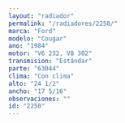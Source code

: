 ```yaml
---
layout: "radiador"
permalink: "/radiadores/2250/"
marca: "Ford"
modelo: "Cougar"
ano: "1984"
motor: "V6 232, V8 302"
transmision: "Estándar"
parte: "63044"
clima: "Con clima"
alto: "24 1/2"
ancho: "17 5/16"
observaciones: ""
id: "2250"
---
```


